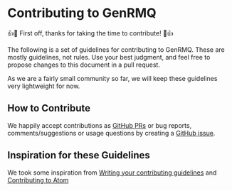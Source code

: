 # Contributing to GenRMQ

:+1::tada: First off, thanks for taking the time to contribute! :tada::+1:

The following is a set of guidelines for contributing to GenRMQ. These are mostly guidelines, not rules. Use your best judgment, and feel free to propose changes to this document in a pull request.

As we are a fairly small community so far, we will keep these guidelines very lightweight for now.

## How to Contribute

We happily accept contributions as [GitHub PRs][github_prs] or bug reports, comments/suggestions or usage questions by creating a [GitHub issue][gen_rmq_issues].

## Inspiration for these Guidelines

We took some inspiration from [Writing your contributing guidelines](https://opensource.guide/starting-a-project/#writing-your-contributing-guidelines) and [Contributing to Atom](https://github.com/atom/atom/blob/master/CONTRIBUTING.md)

[github_prs]: https://help.github.com/articles/about-pull-requests/
[gen_rmq_issues]: https://github.com/meltwater/gen_rmq/issues